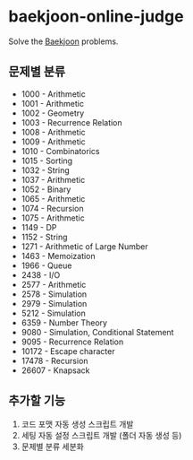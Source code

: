 # baekjoon-online-judge

Solve the [Baekjoon](https://www.acmicpc.net/) problems.

## 문제별 분류

- 1000 - Arithmetic
- 1001 - Arithmetic
- 1002 - Geometry
- 1003 - Recurrence Relation
- 1008 - Arithmetic
- 1009 - Arithmetic
- 1010 - Combinatorics
- 1015 - Sorting
- 1032 - String
- 1037 - Arithmetic
- 1052 - Binary
- 1065 - Arithmetic
- 1074 - Recursion
- 1075 - Arithmetic
- 1149 - DP
- 1152 - String
- 1271 - Arithmetic of Large Number
- 1463 - Memoization
- 1966 - Queue
- 2438 - I/O
- 2577 - Arithmetic
- 2578 - Simulation
- 2979 - Simulation
- 5212 - Simulation
- 6359 - Number Theory
- 9080 - Simulation, Conditional Statement
- 9095 - Recurrence Relation
- 10172 - Escape character
- 17478 - Recursion
- 26607 - Knapsack

## 추가할 기능

1. 코드 포맷 자동 생성 스크립트 개발
2. 세팅 자동 설정 스크립트 개발 (폴더 자동 생성 등)
3. 문제별 분류 세분화
